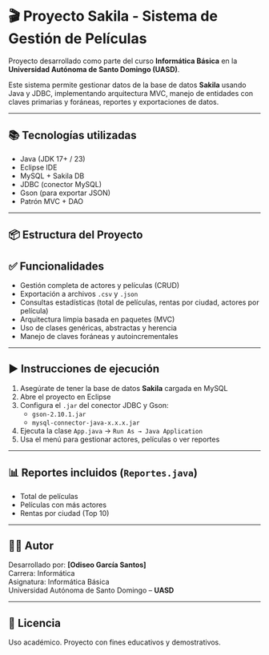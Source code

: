 # 🎬 Proyecto Sakila - Sistema de Gestión de Películas

Proyecto desarrollado como parte del curso **Informática Básica** en la **Universidad Autónoma de Santo Domingo (UASD)**.

Este sistema permite gestionar datos de la base de datos **Sakila** usando Java y JDBC, implementando arquitectura MVC, manejo de entidades con claves primarias y foráneas, reportes y exportaciones de datos.

---

## 📚 Tecnologías utilizadas

- Java (JDK 17+ / 23)
- Eclipse IDE
- MySQL + Sakila DB
- JDBC (conector MySQL)
- Gson (para exportar JSON)
- Patrón MVC + DAO

---

## 📦 Estructura del Proyecto

## ✅ Funcionalidades

- Gestión completa de actores y películas (CRUD)
- Exportación a archivos `.csv` y `.json`
- Consultas estadísticas (total de películas, rentas por ciudad, actores por película)
- Arquitectura limpia basada en paquetes (MVC)
- Uso de clases genéricas, abstractas y herencia
- Manejo de claves foráneas y autoincrementales

---

## ▶️ Instrucciones de ejecución

1. Asegúrate de tener la base de datos **Sakila** cargada en MySQL
2. Abre el proyecto en Eclipse
3. Configura el `.jar` del conector JDBC y Gson:
   - `gson-2.10.1.jar`
   - `mysql-connector-java-x.x.x.jar`
4. Ejecuta la clase `App.java` → `Run As → Java Application`
5. Usa el menú para gestionar actores, películas o ver reportes

---

## 📊 Reportes incluidos (`Reportes.java`)

- Total de películas
- Películas con más actores
- Rentas por ciudad (Top 10)

---

## 🧑‍💻 Autor

Desarrollado por: **[Odiseo García Santos]**  
Carrera: Informática  
Asignatura: Informática Básica  
Universidad Autónoma de Santo Domingo – **UASD**

---

## 📝 Licencia

Uso académico. Proyecto con fines educativos y demostrativos.
